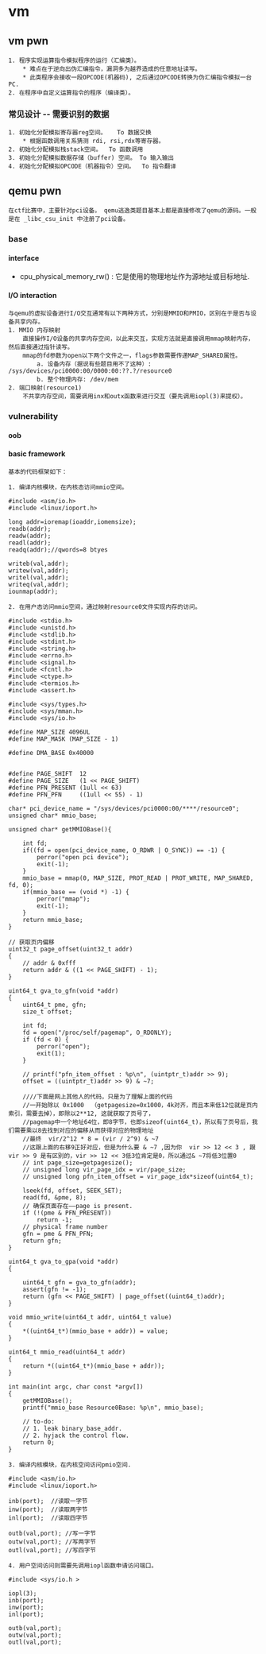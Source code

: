 # vm
## vm pwn
	1. 程序实现运算指令模拟程序的运行（汇编类）。
		* 难点在于逆向出伪汇编指令，漏洞多为越界造成的任意地址读写。
		* 此类程序会接收一段OPCODE(机器码), 之后通过OPCODE转换为伪汇编指令模拟一台PC.
	2. 在程序中自定义运算指令的程序（编译类）。
### 常见设计 -- 需要识别的数据
	1. 初始化分配模拟寄存器reg空间。   To 数据交换
		* 根据函数调用关系猜测 rdi, rsi,rdx等寄存器。
	2. 初始化分配模拟栈stack空间。  To 函数调用
	3. 初始化分配模拟数据存储（buffer) 空间。 To 输入输出
	4. 初始化分配模拟OPCODE（机器指令）空间。  To 指令翻译

## qemu pwn 
	在ctf比赛中，主要针对pci设备。 qemu逃逸类题目基本上都是直接修改了qemu的源码。一般是在 _libc_csu_init 中注册了pci设备。
	
### base
#### interface
- cpu_physical_memory_rw() : 它是使用的物理地址作为源地址或目标地址.

#### I/O interaction
	与qemu的虚拟设备进行I/O交互通常有以下两种方式，分别是MMIO和PMIO，区别在于是否与设备共享内存。
	1. MMIO 内存映射
		直接操作I/O设备的共享内存空间，以此来交互，实现方法就是直接调用mmap映射内存，然后直接通过指针读写。
		mmap的fd参数为open以下两个文件之一，flags参数需要传递MAP_SHARED属性。
			a. 设备内存（据说有些题目用不了这种）: /sys/devices/pci0000:00/0000:00:??.?/resource0
			b. 整个物理内存: /dev/mem
	2. 端口映射(resource1)
		不共享内存空间，需要调用inx和outx函数来进行交互（要先调用iopl(3)来提权）。

### vulnerability
#### oob
#### basic framework
	基本的代码框架如下：

	1. 编译内核模块，在内核态访问mmio空间。
```
#include <asm/io.h>
#include <linux/ioport.h>

long addr=ioremap(ioaddr,iomemsize);
readb(addr);
readw(addr);
readl(addr);
readq(addr);//qwords=8 btyes

writeb(val,addr);
writew(val,addr);
writel(val,addr);
writeq(val,addr);
iounmap(addr);
```
	2. 在用户态访问mmio空间，通过映射resource0文件实现内存的访问。
```
#include <stdio.h>
#include <unistd.h>
#include <stdlib.h>
#include <stdint.h>
#include <string.h>
#include <errno.h>
#include <signal.h>
#include <fcntl.h>
#include <ctype.h>
#include <termios.h>
#include <assert.h>

#include <sys/types.h>
#include <sys/mman.h>
#include <sys/io.h>

#define MAP_SIZE 4096UL
#define MAP_MASK (MAP_SIZE - 1)

#define DMA_BASE 0x40000


#define PAGE_SHIFT  12
#define PAGE_SIZE   (1 << PAGE_SHIFT)
#define PFN_PRESENT (1ull << 63)
#define PFN_PFN     ((1ull << 55) - 1)

char* pci_device_name = "/sys/devices/pci0000:00/****/resource0";
unsigned char* mmio_base;

unsigned char* getMMIOBase(){
    
    int fd;
    if((fd = open(pci_device_name, O_RDWR | O_SYNC)) == -1) {
        perror("open pci device");
        exit(-1);
    }
    mmio_base = mmap(0, MAP_SIZE, PROT_READ | PROT_WRITE, MAP_SHARED, fd, 0);
    if(mmio_base == (void *) -1) {
        perror("mmap");
        exit(-1);
    }
    return mmio_base;
}

// 获取页内偏移
uint32_t page_offset(uint32_t addr)
{
    // addr & 0xfff
    return addr & ((1 << PAGE_SHIFT) - 1);
}

uint64_t gva_to_gfn(void *addr)
{
    uint64_t pme, gfn;
    size_t offset;

    int fd;
    fd = open("/proc/self/pagemap", O_RDONLY);
    if (fd < 0) {
        perror("open");
        exit(1);
    }

    // printf("pfn_item_offset : %p\n", (uintptr_t)addr >> 9);
    offset = ((uintptr_t)addr >> 9) & ~7;

    ////下面是网上其他人的代码，只是为了理解上面的代码
    //一开始除以 0x1000  （getpagesize=0x1000，4k对齐，而且本来低12位就是页内索引，需要去掉），即除以2**12, 这就获取了页号了，
    //pagemap中一个地址64位，即8字节，也即sizeof(uint64_t)，所以有了页号后，我们需要乘以8去找到对应的偏移从而获得对应的物理地址
    //最终  vir/2^12 * 8 = (vir / 2^9) & ~7 
    //这跟上面的右移9正好对应，但是为什么要 & ~7 ,因为你  vir >> 12 << 3 , 跟vir >> 9 是有区别的，vir >> 12 << 3低3位肯定是0，所以通过& ~7将低3位置0
    // int page_size=getpagesize();
    // unsigned long vir_page_idx = vir/page_size;
    // unsigned long pfn_item_offset = vir_page_idx*sizeof(uint64_t);

    lseek(fd, offset, SEEK_SET);
    read(fd, &pme, 8);
    // 确保页面存在——page is present.
    if (!(pme & PFN_PRESENT))
        return -1;
    // physical frame number 
    gfn = pme & PFN_PFN;
    return gfn;
}

uint64_t gva_to_gpa(void *addr)
{

    uint64_t gfn = gva_to_gfn(addr);
    assert(gfn != -1);
    return (gfn << PAGE_SHIFT) | page_offset((uint64_t)addr);
}

void mmio_write(uint64_t addr, uint64_t value)
{
    *((uint64_t*)(mmio_base + addr)) = value;
}

uint64_t mmio_read(uint64_t addr)
{
    return *((uint64_t*)(mmio_base + addr));
}

int main(int argc, char const *argv[])
{
    getMMIOBase();
    printf("mmio_base Resource0Base: %p\n", mmio_base);
	
	// to-do:
	// 1. leak binary_base_addr.
	// 2. hyjack the control flow.
	return 0;
}
```
	3. 编译内核模块，在内核空间访问pmio空间.
```
#include <asm/io.h> 
#include <linux/ioport.h>

inb(port);  //读取一字节
inw(port);  //读取两字节
inl(port);  //读取四字节

outb(val,port); //写一字节
outw(val,port); //写两字节
outl(val,port); //写四字节
```
	4. 用户空间访问则需要先调用iopl函数申请访问端口。
```
#include <sys/io.h >

iopl(3); 
inb(port); 
inw(port); 
inl(port);

outb(val,port); 
outw(val,port); 
outl(val,port);
```